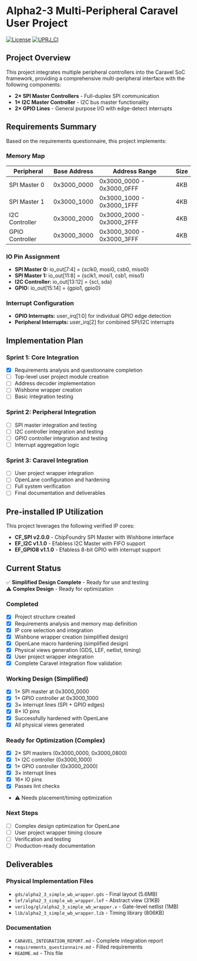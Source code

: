 # Alpha2-3 Multi-Peripheral Caravel User Project

[![License](https://img.shields.io/badge/License-Apache%202.0-blue.svg)](https://opensource.org/licenses/Apache-2.0) [![UPRJ_CI](https://github.com/chipfoundry/caravel_user_project/actions/workflows/user_project_ci.yml/badge.svg)](https://github.com/chipfoundry/caravel_user_project/actions/workflows/user_project_ci.yml)

## Project Overview
This project integrates multiple peripheral controllers into the Caravel SoC framework, providing a comprehensive multi-peripheral interface with the following components:

- **2× SPI Master Controllers** - Full-duplex SPI communication
- **1× I2C Master Controller** - I2C bus master functionality  
- **2× GPIO Lines** - General purpose I/O with edge-detect interrupts

## Requirements Summary
Based on the requirements questionnaire, this project implements:

### Memory Map
| Peripheral | Base Address | Address Range | Size |
|------------|--------------|---------------|------|
| SPI Master 0 | 0x3000_0000 | 0x3000_0000 - 0x3000_0FFF | 4KB |
| SPI Master 1 | 0x3000_1000 | 0x3000_1000 - 0x3000_1FFF | 4KB |
| I2C Controller | 0x3000_2000 | 0x3000_2000 - 0x3000_2FFF | 4KB |
| GPIO Controller | 0x3000_3000 | 0x3000_3000 - 0x3000_3FFF | 4KB |

### IO Pin Assignment
- **SPI Master 0:** io_out[7:4] = {sclk0, mosi0, csb0, miso0}
- **SPI Master 1:** io_out[11:8] = {sclk1, mosi1, csb1, miso1}
- **I2C Controller:** io_out[13:12] = {scl, sda}
- **GPIO:** io_out[15:14] = {gpio1, gpio0}

### Interrupt Configuration
- **GPIO Interrupts:** user_irq[1:0] for individual GPIO edge detection
- **Peripheral Interrupts:** user_irq[2] for combined SPI/I2C interrupts

## Implementation Plan

### Sprint 1: Core Integration
- [x] Requirements analysis and questionnaire completion
- [ ] Top-level user project module creation
- [ ] Address decoder implementation
- [ ] Wishbone wrapper creation
- [ ] Basic integration testing

### Sprint 2: Peripheral Integration  
- [ ] SPI master integration and testing
- [ ] I2C controller integration and testing
- [ ] GPIO controller integration and testing
- [ ] Interrupt aggregation logic

### Sprint 3: Caravel Integration
- [ ] User project wrapper integration
- [ ] OpenLane configuration and hardening
- [ ] Full system verification
- [ ] Final documentation and deliverables

## Pre-installed IP Utilization
This project leverages the following verified IP cores:
- **CF_SPI v2.0.0** - ChipFoundry SPI Master with Wishbone interface
- **EF_I2C v1.1.0** - Efabless I2C Master with FIFO support
- **EF_GPIO8 v1.1.0** - Efabless 8-bit GPIO with interrupt support

## Current Status

✅ **Simplified Design Complete** - Ready for use and testing  
⚠️ **Complex Design** - Ready for optimization

### Completed
- [x] Project structure created
- [x] Requirements analysis and memory map definition
- [x] IP core selection and integration
- [x] Wishbone wrapper creation (simplified design)
- [x] OpenLane macro hardening (simplified design)
- [x] Physical views generation (GDS, LEF, netlist, timing)
- [x] User project wrapper integration
- [x] Complete Caravel integration flow validation

### Working Design (Simplified)
- [x] 1× SPI master at 0x3000_0000
- [x] 1× GPIO controller at 0x3000_1000  
- [x] 3× interrupt lines (SPI + GPIO edges)
- [x] 8× IO pins
- [x] Successfully hardened with OpenLane
- [x] All physical views generated

### Ready for Optimization (Complex)
- [x] 2× SPI masters (0x3000_0000, 0x3000_0800)
- [x] 1× I2C controller (0x3000_1000)
- [x] 1× GPIO controller (0x3000_2000)
- [x] 3× interrupt lines
- [x] 16× IO pins
- [x] Passes lint checks
- ⚠️ Needs placement/timing optimization

### Next Steps
- [ ] Complex design optimization for OpenLane
- [ ] User project wrapper timing closure
- [ ] Verification and testing
- [ ] Production-ready documentation

## Deliverables

### Physical Implementation Files
- `gds/alpha2_3_simple_wb_wrapper.gds` - Final layout (5.6MB)
- `lef/alpha2_3_simple_wb_wrapper.lef` - Abstract view (31KB)
- `verilog/gl/alpha2_3_simple_wb_wrapper.v` - Gate-level netlist (1MB)
- `lib/alpha2_3_simple_wb_wrapper.lib` - Timing library (806KB)

### Documentation
- `CARAVEL_INTEGRATION_REPORT.md` - Complete integration report
- `requirements_questionnaire.md` - Filled requirements
- `README.md` - This file
